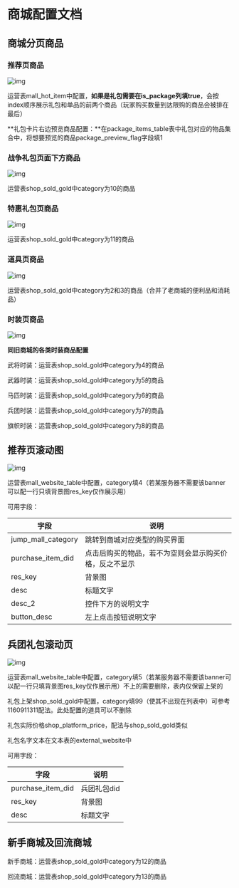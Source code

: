 # 商城配置文档

## 商城分页商品

### 推荐页商品

![img](https://cdn.jsdelivr.net/gh/StarryJam/PicDock@main/202404160155566.png)

运营表mall_hot_item中配置，**如果是礼包需要在is_package列填true**，会按index顺序展示礼包和单品的前两个商品（玩家购买数量到达限购的商品会被排在最后）

**礼包卡片右边预览商品配置：**在package_items_table表中礼包对应的物品集合中，将想要预览的商品package_preview_flag字段填1

### 战争礼包页面下方商品

![img](https://cdn.jsdelivr.net/gh/StarryJam/PicDock@main/202404160155600.png)

运营表shop_sold_gold中category为10的商品

### 特惠礼包页商品

![img](https://cdn.jsdelivr.net/gh/StarryJam/PicDock@main/202404160155493.png)

运营表shop_sold_gold中category为11的商品

### 道具页商品

![img](https://cdn.jsdelivr.net/gh/StarryJam/PicDock@main/202404160155238.png)

运营表shop_sold_gold中category为2和3的商品（合并了老商城的便利品和消耗品）

### 时装页商品

![img](https://cdn.jsdelivr.net/gh/StarryJam/PicDock@main/202404160155509.png)

**同旧商城的各类时装商品配置**

武将时装：运营表shop_sold_gold中category为4的商品

武器时装：运营表shop_sold_gold中category为5的商品

马匹时装：运营表shop_sold_gold中category为6的商品

兵团时装：运营表shop_sold_gold中category为7的商品

旗帜时装：运营表shop_sold_gold中category为8的商品

## 推荐页滚动图

![img](https://cdn.jsdelivr.net/gh/StarryJam/PicDock@main/202404160155174.png)

运营表mall_website_table中配置，category填4（若某服务器不需要该banner可以配一行只填背景图res_key仅作展示用）

可用字段：

| **字段**           | **说明**                                               |
| ------------------ | ------------------------------------------------------ |
| jump_mall_category | 跳转到商城对应类型的购买界面                           |
| purchase_item_did  | 点击后购买的物品，若不为空则会显示购买价格，反之不显示 |
| res_key            | 背景图                                                 |
| desc               | 标题文字                                               |
| desc_2             | 控件下方的说明文字                                     |
| button_desc        | 左上点击按钮说明文字                                   |

## 兵团礼包滚动页

![img](https://cdn.jsdelivr.net/gh/StarryJam/PicDock@main/202404160156154.png)

运营表mall_website_table中配置，category填5（若某服务器不需要该banner可以配一行只填背景图res_key仅作展示用）不上的需要删除，表内仅保留上架的

礼包上架shop_sold_gold中配置，category填99（使其不出现在列表中）可参考1160911311配法。此处配置的道具可以不删除

礼包实际价格shop_platform_price，配法与shop_sold_gold类似

礼包名字文本在文本表的external_website中

可用字段：

| **字段**          | **说明**    |
| ----------------- | ----------- |
| purchase_item_did | 兵团礼包did |
| res_key           | 背景图      |
| desc              | 标题文字    |

## 新手商城及回流商城

新手商城：运营表shop_sold_gold中category为12的商品

回流商城：运营表shop_sold_gold中category为13的商品